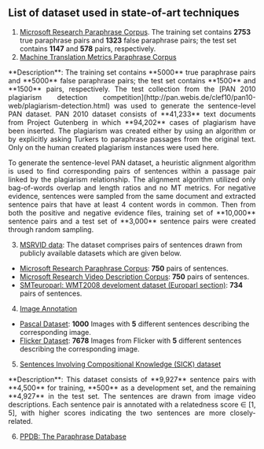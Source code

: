 
## List of dataset used in state-of-art techniques
1. [Microsoft Research Paraphrase Corpus](https://www.microsoft.com/en-us/download/details.aspx?id=52398). The training set contains **2753** true paraphrase pairs and **1323** false paraphrase pairs; the test set contains **1147** and **578** pairs, respectively.
2. [Machine Translation Metrics Paraphrase Corpus](http://www.aclweb.org/anthology/N12-1019.pdf)

  <p align="justify">
  **Description**: The training set contains **5000** true paraphrase pairs and **5000** false paraphrase pairs; the test set contains **1500** and **1500** pairs, respectively. The test collection from the [PAN 2010 plagiarism detection competition](http://pan.webis.de/clef10/pan10-web/plagiarism-detection.html) was used to generate the sentence-level PAN dataset. PAN 2010 dataset consists of **41,233** text documents from Project Gutenberg in which **94,202** cases of plagiarism have been inserted. The plagiarism was created either by using an algorithm or by explicitly asking Turkers to paraphrase passages from the original text. Only on the human created plagiarism instances were used here.
  <p align="justify">
  <p align="justify">
  To generate the sentence-level PAN dataset, a heuristic alignment algorithm is used to find corresponding pairs of sentences within a passage pair linked by the plagiarism relationship. The alignment algorithm utilized only bag-of-words overlap and length ratios and no MT metrics. For negative evidence, sentences were sampled from the same document and extracted sentence pairs that have at least 4 content words in common. Then from both the positive and negative evidence files, training set of **10,000** sentence pairs and a test set of **3,000** sentence pairs were created through random sampling.
  <p align="justify">

3. [MSRVID data](https://www.cs.york.ac.uk/semeval-2012/task6/data/uploads/datasets/): The dataset comprises pairs of sentences drawn from publicly available datasets which are given below.
 - [Microsoft Research Paraphrase Corpus](http://research.microsoft.com/en-us/downloads/607d14d9-20cd-47e3-85bc-a2f65cd28042/): **750** pairs of sentences.
 - [Microsoft Research Video Description Corpus](http://research.microsoft.com/en-us/downloads/38cf15fd-b8df-477e-a4e4-a4680caa75af/): **750** pairs of sentences. 
 - [SMTeuroparl: WMT2008 develoment dataset (Europarl section)](http://www.statmt.org/wmt08/shared-evaluation-task.html): **734** pairs of sentences.

4. [Image Annotation](http://dl.acm.org/citation.cfm?id=1866717)
 - [Pascal Dataset](http://nlp.cs.illinois.edu/HockenmaierGroup/pascal-sentences/index.html): **1000** Images with **5** different sentences describing the corresponding image. 
 - [Flicker Dataset](http://nlp.cs.illinois.edu/HockenmaierGroup/8k-pictures.html): **7678** Images from Flicker with **5** different sentences describing the corresponding image.
 
5. [Sentences Involving Compositional Knowledge (SICK) dataset](http://clic.cimec.unitn.it/composes/sick.html)
  <p align="justify">
  **Description**: This dataset consists of **9,927** sentence pairs with **4,500** for training, **500** as a development set, and the remaining **4,927** in the test set. The sentences are drawn from image video descriptions. Each sentence pair is annotated with a relatedness score &isin; [1, 5], with higher scores indicating the two sentences are more closely-related.
  <p align="justify">

6. [PPDB: The Paraphrase Database](http://www.cis.upenn.edu/~ccb/ppdb/)

